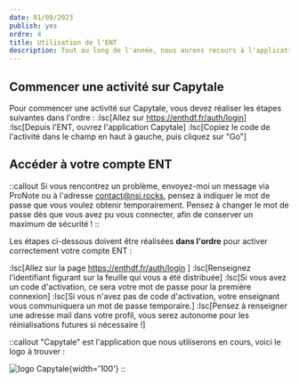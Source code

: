 ```yaml
---
date: 01/09/2023
publish: yes
ordre: 4
title: Utilisation de l'ENT
description: Tout au long de l'année, nous aurons recours à l'application Capytale, qui est accessible depuis l'ENT. Petit guide.
---
```

## Commencer une activité sur Capytale

Pour commencer une activité sur Capytale, vous devez réaliser les étapes suivantes dans l'ordre :
:lsc[Allez sur https://enthdf.fr/auth/login]
:lsc[Depuis l'ENT, ouvrez l'application Capytale]
:lsc[Copiez le code de l'activité dans le champ en haut à gauche, puis cliquez sur "Go"]

## Accéder à votre compte ENT

::callout
Si vous rencontrez un problème, envoyez-moi un message via ProNote ou à l'adresse contact@nsi.rocks, pensez à indiquer le mot de passe que vous voulez obtenir temporairement. Pensez à changer le mot de passe dès que vous avez pu vous connecter, afin de conserver un maximum de sécurité !
::

Les étapes ci-dessous doivent être réalisées **dans l'ordre** pour activer correctement votre compte ENT :

:lsc[Allez sur la page https://enthdf.fr/auth/login ]
:lsc[Renseignez l'identifiant figurant sur la feuille qui vous a été distribuée]
:lsc[Si vous avez un code d'activation, ce sera votre mot de passe pour la première connexion]
:lsc[Si vous n'avez pas de code d'activation, votre enseignant vous communiquera un mot de passe temporaire.]
:lsc[Pensez à renseigner une adresse mail dans votre profil, vous serez autonome pour les réinialisations futures si nécessaire !]

::callout
"Capytale" est l'application que nous utiliserons en cours, voici le logo à trouver :

![logo Capytale](https://capytale2.ac-paris.fr/logo.svg){width='100'}
::

